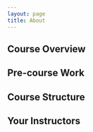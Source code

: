 ```yaml
---
layout: page
title: About
---
```


## Course Overview

## Pre-course Work

## Course Structure

## Your Instructors

